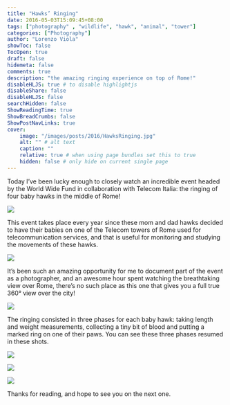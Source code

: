 ```yaml
---
title: "Hawks’ Ringing"
date: 2016-05-03T15:09:45+08:00
tags: ["photography" , "wildlife", "hawk", "animal", "tower"]
categories: ["Photography"]
author: "Lorenzo Viola"
showToc: false
TocOpen: true
draft: false
hidemeta: false
comments: true
description: "the amazing ringing experience on top of Rome!"
disableHLJS: true # to disable highlightjs
disableShare: false
disableHLJS: false
searchHidden: false
ShowReadingTime: true
ShowBreadCrumbs: false
ShowPostNavLinks: true
cover:
    image: "/images/posts/2016/HawksRinging.jpg"
    alt: "" # alt text
    caption: ""
    relative: true # when using page bundles set this to true
    hidden: false # only hide on current single page
---
```

Today I’ve been lucky enough to closely watch an incredible event headed by the World Wide Fund in collaboration with Telecom Italia: the ringing of four baby hawks in the middle of Rome!

![](/images/posts/2016/HawksRinging2.jpg#center)

This event takes place every year since these mom and dad hawks decided to have their babies on one of the Telecom towers of Rome used for telecommunication services, and that is useful for monitoring and studying the movements of these hawks.

![](/images/posts/2016/HawksRinging3.jpg#center)

It’s been such an amazing opportunity for me to document part of the event as a photographer, and an awesome hour spent watching the breathtaking view over Rome, there’s no such place as this one that gives you a full true 360° view over the city!


![](/images/posts/2016/HawksRinging4.jpg#center)

The ringing consisted in three phases for each baby hawk: taking length and weight measurements, collecting a tiny bit of blood and putting a marked ring on one of their paws.
You can see these three phases resumed in these shots.

![](/images/posts/2016/HawksRinging5.jpg#center)

![](/images/posts/2016/HawksRinging6.jpg#center)

![](/images/posts/2016/HawksRinging7.jpg#center)

Thanks for reading, and hope to see you on the next one.

